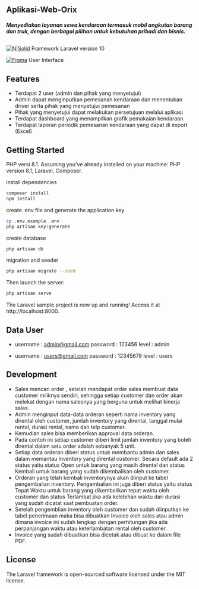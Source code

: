 ## Aplikasi-Web-Orix
##### _Menyediakan layanan sewa kendaraan termasuk mobil angkutan barang dan truk, dengan berbagai pilihan untuk kebutuhan pribadi dan bisnis._
## 
[![N|Solid](https://laravel.com/img/logotype.min.svg)]()
Framework Laravel version 10

[![Figma](https://img.shields.io/badge/--F24E1E?logo=figma&logoColor=ffffff)](https://www.figma.com/design/ysErny15fLPBMwO2KzXJZz/Rent-Car?node-id=0-1&t=7RgSd1SvjbpSFRBj-1)
User Interface
## Features

- Terdapat 2 user (admin dan pihak yang menyetujui)
- Admin dapat menginputkan pemesanan kendaraan dan menentukan driver serta pihak yang menyetujui pemesanan
- Pihak yang menyetujui dapat melakukan persetujuan melalui aplikasi
- Terdapat dashboard yang menampilkan grafik pemakaian kendaraan
- Terdapat laporan periodik pemesanan kendaraan yang dapat di export (Excel)



## Getting Started

PHP versi 8.1.
Assuming you've already installed on your machine: PHP version 8.1, Laravel, Composer.

install dependencies
```sh
composer install
npm install
```

create .env file and generate the application key
```sh
cp .env.example .env
php artisan key:generate
```

create database
```sh
php artisan db
```

migration and seeder
```sh
php artisan migrate --seed
```

Then launch the server:
```sh
php artisan serve
```
The Laravel sample project is now up and running! Access it at http://localhost:8000.
## Data User

- username : admin@gmail.com
	password : 123456
	level    : admin

-	username : users@gmail.com
	password : 12345678
	level    : users


## Development
- Sales mencari order , setelah mendapat order sales membuat data customer miliknya sendiri, sehingga setiap customer dan order akan melekat dengan nama salesnya yang berguna untuk melihat kinerja sales.
- Admin menginput data-data orderan seperti nama inventory yang dirental oleh customer, jumlah inventory yang dirental, tanggal mulai rental, durasi rental, nama dan telp customer.
- Kemudian sales bisa memberikan approval data orderan.
- Pada contoh ini setiap customer diberi limit jumlah inventory yang boleh dirental dalam satu order adalah sebanyak 5 unit.
- Setiap data orderan diberi status untuk membantu admin dan sales dalam memantau inventory yang dirental customer. Secara default ada 2 status yaitu status Open untuk barang yang masih dirental dan status Kembali untuk barang yang sudah dikembalikan oleh customer.
- Orderan yang telah kembali inventorynya akan diinput ke tabel pengembalian inventory. Pengembalian ini juga diberi status yaitu status Tepat Waktu untuk barang yang dikembalikan tepat waktu oleh customer dan status Terlambat jika ada kelebihan waktu dari durasi yang sudah dicatat saat pembuatan order.
- Setelah pengemblian inventory oleh customer dan sudah diinputkan ke tabel penerimaan maka bisa dibuatkan Invoice oleh sales atau admin dimana invoice ini sudah lengkap dengan perhitungan jika ada perpanjangan waktu atau keterlambatan rental oleh customer.
- Invoice yang sudah dibuatkan bisa dicetak atau dibuat ke dalam file PDF.


## License

The Laravel framework is open-sourced software licensed under the MIT license.

[//]: # (These are reference links used in the body of this note and get stripped out when the markdown processor does its job. There is no need to format nicely because it shouldn't be seen. Thanks SO - http://stackoverflow.com/questions/4823468/store-comments-in-markdown-syntax)

   [dill]: <https://github.com/joemccann/dillinger>
   [git-repo-url]: <https://github.com/joemccann/dillinger.git>
   [john gruber]: <http://daringfireball.net>
   [df1]: <http://daringfireball.net/projects/markdown/>
   [markdown-it]: <https://github.com/markdown-it/markdown-it>
   [Ace Editor]: <http://ace.ajax.org>
   [node.js]: <http://nodejs.org>
   [Twitter Bootstrap]: <http://twitter.github.com/bootstrap/>
   [jQuery]: <http://jquery.com>
   [@tjholowaychuk]: <http://twitter.com/tjholowaychuk>
   [express]: <http://expressjs.com>
   [AngularJS]: <http://angularjs.org>
   [Gulp]: <http://gulpjs.com>

   [PlDb]: <https://github.com/joemccann/dillinger/tree/master/plugins/dropbox/README.md>
   [PlGh]: <https://github.com/joemccann/dillinger/tree/master/plugins/github/README.md>
   [PlGd]: <https://github.com/joemccann/dillinger/tree/master/plugins/googledrive/README.md>
   [PlOd]: <https://github.com/joemccann/dillinger/tree/master/plugins/onedrive/README.md>
   [PlMe]: <https://github.com/joemccann/dillinger/tree/master/plugins/medium/README.md>
   [PlGa]: <https://github.com/RahulHP/dillinger/blob/master/plugins/googleanalytics/README.md>